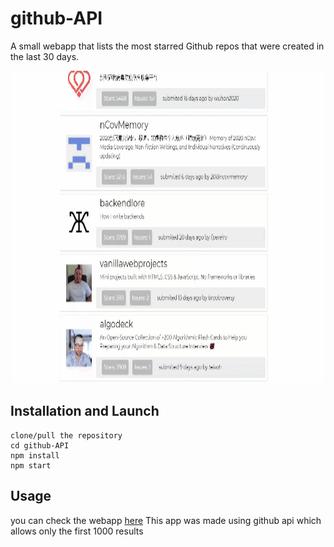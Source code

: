 # github-API
A small webapp that lists the most starred Github repos that were created in the last 30 days. 

<p align="center">
    <a href="https://featured-repositories.herokuapp.com/" target="_blank">
        <img src="API.gif" width="500" height="500" />
    </a>
</p>


## Installation and Launch
	clone/pull the repository
	cd github-API
	npm install
    npm start

## Usage 
you can check the webapp <a href="https://featured-repositories.herokuapp.com/" target="_blank">here</a>
    This app was made using github api which allows only the first 1000 results





